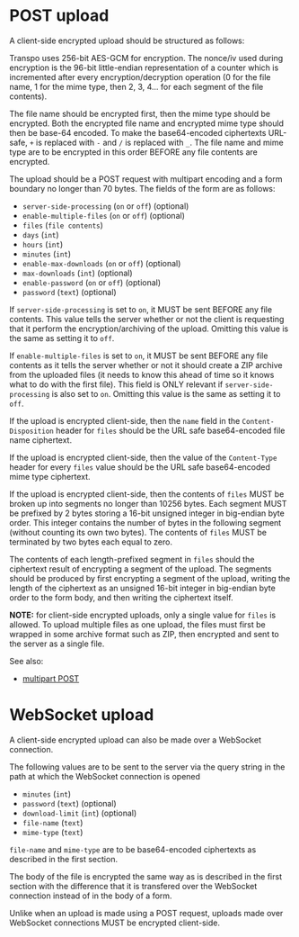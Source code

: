 # POST upload

A client-side encrypted upload should be structured as follows:

Transpo uses 256-bit AES-GCM for encryption. The nonce/iv used during
encryption is the 96-bit little-endian representation of a counter which is
incremented after every encryption/decryption operation (0 for the file name, 1
for the mime type, then 2, 3, 4... for each segment of the file contents).

The file name should be encrypted first, then the mime type should be encrypted.
Both the encrypted file name and encrypted mime type should then be base-64
encoded. To make the base64-encoded ciphertexts URL-safe, `+` is replaced with
`-` and `/` is replaced with `_`. The file name and mime type are to be
encrypted in this order BEFORE any file contents are encrypted.

The upload should be a POST request with multipart encoding and a form boundary
no longer than 70 bytes. The fields of the form are as follows:

* `server-side-processing` (`on` or `off`) (optional)
* `enable-multiple-files` (`on` or `off`) (optional)
* `files` (`file contents`)
* `days` (`int`)
* `hours` (`int`)
* `minutes` (`int`)
* `enable-max-downloads` (`on` or `off`) (optional)
* `max-downloads` (`int`) (optional)
* `enable-password` (`on` or `off`) (optional)
* `password` (`text`) (optional)

If `server-side-processing` is set to `on`, it MUST be sent BEFORE any file
contents. This value tells the server whether or not the client is requesting
that it perform the encryption/archiving of the upload. Omitting this value is
the same as setting it to `off`.

If `enable-multiple-files` is set to `on`, it MUST be sent BEFORE any file
contents as it tells the server whether or not it should create a ZIP archive
from the uploaded files (it needs to know this ahead of time so it knows what
to do with the first file). This field is ONLY relevant if
`server-side-processing` is also set to `on`. Omitting this value is the same
as setting it to `off`.

If the upload is encrypted client-side, then the `name` field in the
`Content-Disposition` header for `files` should be the URL safe base64-encoded
file name ciphertext.

If the upload is encrypted client-side, then the value of the `Content-Type`
header for every `files` value should be the URL safe base64-encoded mime type
ciphertext.

If the upload is encrypted client-side, then the contents of `files` MUST be
broken up into segments no longer than 10256 bytes. Each segment MUST be
prefixed by 2 bytes storing a 16-bit unsigned integer in big-endian byte order.
This integer contains the number of bytes in the following segment (without
counting its own two bytes). The contents of `files` MUST be terminated by two
bytes each equal to zero.

The contents of each length-prefixed segment in `files` should the ciphertext
result of encrypting a segment of the upload. The segments should be produced
by first encrypting a segment of the upload, writing the length of the
ciphertext as an unsigned 16-bit integer in big-endian byte order to the form
body, and then writing the ciphertext itself.

**NOTE:** for client-side encrypted uploads, only a single value for `files` is
allowed. To upload multiple files as one upload, the files must first be
wrapped in some archive format such as ZIP, then encrypted and sent to the
server as a single file.

See also:
 * [multipart POST](https://developer.mozilla.org/en-US/docs/Web/HTTP/Methods/POST#example)

# WebSocket upload

A client-side encrypted upload can also be made over a WebSocket connection.

The following values are to be sent to the server via the query string in the
path at which the WebSocket connection is opened

* `minutes` (`int`)
* `password` (`text`) (optional)
* `download-limit` (`int`) (optional)
* `file-name` (`text`)
* `mime-type` (`text`)

`file-name` and `mime-type` are to be base64-encoded ciphertexts as described in
the first section.

The body of the file is encrypted the same way as is described in the first
section with the difference that it is transfered over the WebSocket connection
instead of in the body of a form.

Unlike when an upload is made using a POST request, uploads made over WebSocket
connections MUST be encrypted client-side.
